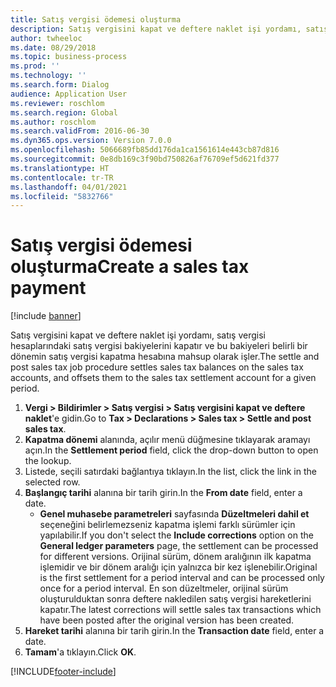```yaml
---
title: Satış vergisi ödemesi oluşturma
description: Satış vergisini kapat ve deftere naklet işi yordamı, satış vergisi hesaplarındaki satış vergisi bakiyelerini kapatır ve bu bakiyeleri belirli bir dönemin satış vergisi kapatma hesabına mahsup olarak işler.
author: twheeloc
ms.date: 08/29/2018
ms.topic: business-process
ms.prod: ''
ms.technology: ''
ms.search.form: Dialog
audience: Application User
ms.reviewer: roschlom
ms.search.region: Global
ms.author: roschlom
ms.search.validFrom: 2016-06-30
ms.dyn365.ops.version: Version 7.0.0
ms.openlocfilehash: 5066689fb85dd176da1ca1561614e443cb87d816
ms.sourcegitcommit: 0e8db169c3f90bd750826af76709ef5d621fd377
ms.translationtype: HT
ms.contentlocale: tr-TR
ms.lasthandoff: 04/01/2021
ms.locfileid: "5832766"
---
```

# <a name="create-a-sales-tax-payment"></a><span data-ttu-id="a95c7-103">Satış vergisi ödemesi oluşturma</span><span class="sxs-lookup"><span data-stu-id="a95c7-103">Create a sales tax payment</span></span>

[!include [banner](../../includes/banner.md)]

<span data-ttu-id="a95c7-104">Satış vergisini kapat ve deftere naklet işi yordamı, satış vergisi hesaplarındaki satış vergisi bakiyelerini kapatır ve bu bakiyeleri belirli bir dönemin satış vergisi kapatma hesabına mahsup olarak işler.</span><span class="sxs-lookup"><span data-stu-id="a95c7-104">The settle and post sales tax job procedure settles sales tax balances on the sales tax accounts, and offsets them to the sales tax settlement account for a given period.</span></span>

1. <span data-ttu-id="a95c7-105">**Vergi > Bildirimler > Satış vergisi > Satış vergisini kapat ve deftere naklet**'e gidin.</span><span class="sxs-lookup"><span data-stu-id="a95c7-105">Go to **Tax > Declarations > Sales tax > Settle and post sales tax**.</span></span>
2. <span data-ttu-id="a95c7-106">**Kapatma dönemi** alanında, açılır menü düğmesine tıklayarak aramayı açın.</span><span class="sxs-lookup"><span data-stu-id="a95c7-106">In the **Settlement period** field, click the drop-down button to open the lookup.</span></span>
3. <span data-ttu-id="a95c7-107">Listede, seçili satırdaki bağlantıya tıklayın.</span><span class="sxs-lookup"><span data-stu-id="a95c7-107">In the list, click the link in the selected row.</span></span>
4. <span data-ttu-id="a95c7-108">**Başlangıç tarihi** alanına bir tarih girin.</span><span class="sxs-lookup"><span data-stu-id="a95c7-108">In the **From date** field, enter a date.</span></span>
    * <span data-ttu-id="a95c7-109">**Genel muhasebe parametreleri** sayfasında **Düzeltmeleri dahil et** seçeneğini belirlemezseniz kapatma işlemi farklı sürümler için yapılabilir.</span><span class="sxs-lookup"><span data-stu-id="a95c7-109">If you don't select the **Include corrections** option on the **General ledger parameters** page, the settlement can be processed for different versions.</span></span> <span data-ttu-id="a95c7-110">Orijinal sürüm, dönem aralığının ilk kapatma işlemidir ve bir dönem aralığı için yalnızca bir kez işlenebilir.</span><span class="sxs-lookup"><span data-stu-id="a95c7-110">Original is the first settlement for a period interval and can be processed only once for a period interval.</span></span> <span data-ttu-id="a95c7-111">En son düzeltmeler, orijinal sürüm oluşturulduktan sonra deftere nakledilen satış vergisi hareketlerini kapatır.</span><span class="sxs-lookup"><span data-stu-id="a95c7-111">The latest corrections will settle sales tax transactions which have been posted after the original version has been created.</span></span>   
5. <span data-ttu-id="a95c7-112">**Hareket tarihi** alanına bir tarih girin.</span><span class="sxs-lookup"><span data-stu-id="a95c7-112">In the **Transaction date** field, enter a date.</span></span>
6. <span data-ttu-id="a95c7-113">**Tamam**'a tıklayın.</span><span class="sxs-lookup"><span data-stu-id="a95c7-113">Click **OK**.</span></span>



[!INCLUDE[footer-include](../../../includes/footer-banner.md)]